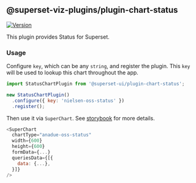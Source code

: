 ## @superset-viz-plugins/plugin-chart-status

[![Version](https://img.shields.io/npm/v/@superset-ui/plugin-chart-status.svg?style=flat-square)](https://img.shields.io/npm/v/@superset-ui/plugin-chart-status.svg?style=flat-square)

This plugin provides Status for Superset.

### Usage

Configure `key`, which can be any `string`, and register the plugin. This `key` will be used to lookup this chart throughout the app.

```js
import StatusChartPlugin from '@superset-ui/plugin-chart-status';

new StatusChartPlugin()
  .configure({ key: 'nielsen-oss-status' })
  .register();
```

Then use it via `SuperChart`. See [storybook](https://apache-superset.github.io/superset-ui/?selectedKind=plugin-chart-status) for more details.

```js
<SuperChart
  chartType="anadue-oss-status"
  width={600}
  height={600}
  formData={...}
  queriesData={[{
    data: {...},
  }]}
/>
```
